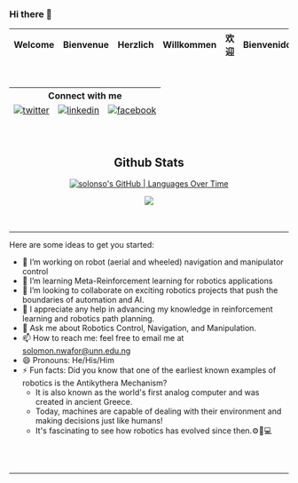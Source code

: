 ### Hi there 👋

<!--[![@stentechy's Holopin board](https://holopin.me/stentechy)](https://holopin.io/@stentechy)-->

<!--[![sten's GitHub | Languages](https://stats.quine.sh/sten/languages-over-time?theme=dark)](https://quine.sh?utm_source=widgets&utm_campaign=sten)-->

<div align="center">

<!----[![Typing SVG](https://readme-typing-svg.demolab.com/?lines=+_____Hi,+Welcome+🤗_____;)](https://git.io/typing-svg)-----!>
<!----[![Typing SVG](https://readme-typing-svg.demolab.com?font=consolas+Code&pause=1000&color=299F0C&width=435&lines=+_____Hi,+Welcome+🤗_____;)](https://git.io/typing-svg)-----!>

<table>
  <thead>
    <tr>
      <th>Welcome</th>
      <th>Bienvenue</th>
      <th>Herzlich</th>
      <th>Willkommen</th>
      <th>欢迎</th>
      <th>Bienvenidos</th>
      <th>स्वागत हे</th>
     </tr>
  </tbody>
</table>


<!--------</div><img src="https://media-exp1.licdn.com/dms/image/sync/C5627AQHQ-ugBoYmF7g/articleshare-shrink_800/0/1662151736890?e=1662764400&v=beta&t=MWBRF0h1sioCleaMQLRaVbsP2MeYZf3OtpQ9oiAgFzU" height=250px>------->



<!---<img src="https://c.tenor.com/a1iw8cAQKisAAAAC/dance-dance-moves.gif" width=150px  height=150px alt="please check your internet, you're missing something awesome">---!>
<!--------<img src="./mona-loading-dark.gif">----->


<br/>  
  
<!-- ![Top Langs](https://github-readme-stats.vercel.app/api/top-langs/?username=stenwire&theme=tokyonight) -->
 
<table>
  <thead>
        <div align="center">
        <!--------<a href="https://github.com/stenwire" target="_blank">
        <img src=https://img.shields.io/badge/github-%2324292e.svg?&style=for-the-badge&logo=github&logoColor=white alt=github style="margin-bottom: 5px;" />
        </a>------->
        <tr>
          <th colspan = "4">Connect with me  </th>
        </tr>
        <tr></tr>
        <tr>
          <td><a href="https://twitter.com/_SolomonNwafor" target="_blank">
          <img src=https://img.shields.io/badge/twitter-%2300acee.svg?&style=for-the-badge&logo=twitter&logoColor=white alt=twitter style="margin-bottom: 5px;" />
          </a></td>
          <td><a href="https://www.linkedin.com/in/solomon-chibuzo-nwafor" target="_blank">
          <img src=https://img.shields.io/badge/linkedin-%231E77B5.svg?&style=for-the-badge&logo=linkedin&logoColor=white alt=linkedin style="margin-bottom: 5px;" />
          </a></td>
          <td><a href="https://www.facebook.com/Solonso212" target="_blank">
          <img src=https://img.shields.io/badge/facebook-%232E87FB.svg?&style=for-the-badge&logo=facebook&logoColor=white alt=facebook style="margin-bottom: 5px;" />
          </a></td>
          
        
  </tbody>
</table>

<br/>  


## Github Stats  
<!--![GitHub stats](https://github-readme-stats.vercel.app/api?username=stenwire&show_icons=true&theme=tokyonight) -->

[![solonso's GitHub | Languages Over Time](https://stats.quine.sh/solonso/languages-over-time?theme=dark)](https://quine.sh?utm_source=widgets&utm_campaign=solonso)
<br/>

<div align="center">
<img src="https://komarev.com/ghpvc/?username=solonso&&style=flat-square" align="center" />
</div>  
  
</div>

<br/>  
  

<br />

----

Here are some ideas to get you started:

- 🔭 I’m working on robot (aerial and wheeled) navigation and manipulator control
- 🌱 I’m learning Meta-Reinforcement learning for robotics applications 
- 👯 I’m looking to collaborate on exciting robotics projects that push the boundaries of automation and AI.
- 🤔 I appreciate any help in advancing my knowledge in reinforcement learning and robotics path planning.
- 💬 Ask me about Robotics Control, Navigation, and Manipulation.
- 📫 How to reach me: feel free to email me at solomon.nwafor@unn.edu.ng 
- 😄 Pronouns: He/His/Him
- ⚡ Fun facts: Did you know that one of the earliest known examples of robotics is the Antikythera Mechanism?
  - It is also known as the world's first analog computer and was created in ancient Greece.
  - Today, machines are capable of dealing with their environment and making decisions just like humans!
  - It's fascinating to see how robotics has evolved since then.⚙️🧰💻
</div>  
  
</div>

<br/>  
  

<br />

----
